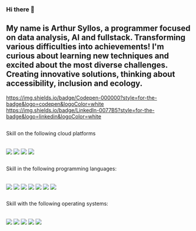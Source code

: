 ### Hi there 👋

## My name is Arthur Syllos, a programmer focused on data analysis, AI and fullstack. Transforming various difficulties into achievements! I'm curious about learning new techniques and excited about the most diverse challenges. Creating innovative solutions, thinking about accessibility, inclusion and ecology.

https://img.shields.io/badge/Codepen-000000?style=for-the-badge&logo=codepen&logoColor=white
https://img.shields.io/badge/LinkedIn-0077B5?style=for-the-badge&logo=linkedin&logoColor=white

##

Skill on the following cloud platforms
<div style="display: inline_block"><br>
<img align="center" src="https://img.shields.io/badge/Amazon_AWS-232F3E?style=for-the-badge&logo=amazon-aws&logoColor=white">
<img align="center" src="https://img.shields.io/badge/Google_Cloud-4285F4?style=for-the-badge&logo=google-cloud&logoColor=white">
<img align="center" src="https://img.shields.io/badge/Microsoft_Azure-0089D6?style=for-the-badge&logo=microsoft-azure&logoColor=white">
<img align="center" src="https://img.shields.io/badge/Cloudflare-F38020?style=for-the-badge&logo=Cloudflare&logoColor=white">
</div>

##

Skill in the following programming languages:
<div style="display: inline_block"><br>
<img align="center" src="https://img.shields.io/badge/C%23-239120?style=for-the-badge&logo=c-sharp&logoColor=white">
<img align="center" src="https://img.shields.io/badge/C%2B%2B-00599C?style=for-the-badge&logo=c%2B%2B&logoColor=white">
<img align="center" src="https://img.shields.io/badge/Python-3776AB?style=for-the-badge&logo=python&logoColor=white">
<img align="center" src="https://img.shields.io/badge/HTML5-E34F26?style=for-the-badge&logo=html5&logoColor=white">
<img align="center" src="https://img.shields.io/badge/CSS3-1572B6?style=for-the-badge&logo=css3&logoColor=white">
<img align="center" src="https://img.shields.io/badge/JavaScript-323330?style=for-the-badge&logo=javascript&logoColor=F7DF1E">
<img align="center" src="https://img.shields.io/badge/Node.js-43853D?style=for-the-badge&logo=node.js&logoColor=white">
</div>

##

Skill with the following operating systems:
<div style="display: inline_block"><br>
<img align="center" src="https://img.shields.io/badge/Debian-A81D33?style=for-the-badge&logo=debian&logoColor=white">
<img align="center" src="https://img.shields.io/badge/Kali_Linux-557C94?style=for-the-badge&logo=kali-linux&logoColor=white">
<img align="center" src="https://img.shields.io/badge/mac%20os-000000?style=for-the-badge&logo=apple&logoColor=white">
<img align="center" src="https://img.shields.io/badge/Ubuntu-E95420?style=for-the-badge&logo=ubuntu&logoColor=white">
<img align="center" src="https://img.shields.io/badge/Windows-0078D6?style=for-the-badge&logo=windows&logoColor=white">
</div>

